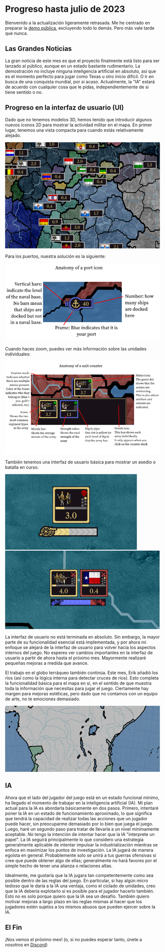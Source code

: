 # Progreso hasta julio de 2023

Bienvenido a la actualización ligeramente retrasada. Me he centrado en preparar la [demo pública](https://github.com/schombert/Project-Alice/releases/download/v0.0.1-demo/2023-7-8-DEMO.zip), excluyendo todo lo demás. Pero más vale tarde que nunca.

## Las Grandes Noticias

La gran noticia de este mes es que el proyecto finalmente está listo para ser lanzado al público, aunque en un estado bastante rudimentario. La demostración no incluye ninguna inteligencia artificial en absoluto, así que es el momento perfecto para jugar como Texas u otro inicio difícil. O ir en busca de una conquista mundial, por si acaso. Actualmente, la "IA" estará de acuerdo con cualquier cosa que le pidas, independientemente de si tiene sentido o no.

## Progreso en la interfaz de usuario (UI)

Dado que no tenemos modelos 3D, hemos tenido que introducir algunos nuevos iconos 2D para mostrar la actividad militar en el mapa. En primer lugar, tenemos una vista compacta para cuando estás relativamente alejado.

![compact](./images/compact.png)

Para los puertos, nuestra solución es la siguiente:

![port](./images/port.png)

Cuando haces zoom, puedes ver más información sobre las unidades individuales:

![unit](./images/unit.png)

También tenemos una interfaz de usuario básica para mostrar un asedio o batalla en curso.

![siege](./images/siege.png)
![battle](./images/battle.png)

La interfaz de usuario no está terminada en absoluto. Sin embargo, la mayor parte de su funcionalidad esencial está implementada, y por ahora mi enfoque se alejará de la interfaz de usuario para volver hacia los aspectos internos del juego. No esperes ver cambios importantes en la interfaz de usuario a partir de ahora hasta el próximo mes. Mayormente realizaré pequeñas mejoras a medida que avance.

El trabajo en el globo terráqueo también continúa. Este mes, Erik añadió los ríos (así como la lógica interna para detectar cruces de ríos). Esto completa la funcionalidad básica para el mapa en sí, en el sentido de que muestra toda la información que necesitas para jugar el juego. Ciertamente hay margen para mejoras estéticas, pero dado que no contamos con un equipo de arte, no te emociones demasiado.

![rivers](./images/rivers.png)

## IA

Ahora que el lado del jugador del juego está en un estado funcional mínimo, ha llegado el momento de trabajar en la inteligencia artificial (IA). Mi plan actual para la IA es abordarla básicamente en dos pasos. Primero, intentaré poner la IA en un estado de funcionamiento aproximado, lo que significa que tendrá la capacidad de realizar todas las acciones que un jugador puede hacer, sin preocuparme demasiado por lo bien que juega el juego. Luego, haré un segundo paso para tratar de llevarla a un nivel mínimamente aceptable. *No* tengo la intención de intentar hacer que la IA "interprete un papel". La IA seguirá principalmente lo que considero una estrategia generalmente aplicable de intentar impulsar la industrialización mientras se enfoca en maximizar los puntos de investigación. La IA jugará de manera egoísta en general. Probablemente solo se unirá a tus guerras ofensivas si cree que puede obtener algo de ellas; generalmente no hará favores por el simple hecho de tener una alianza o relaciones altas.

Idealmente, me gustaría que la IA jugara tan competentemente como sea posible dentro de las reglas del juego. En particular, si hay algún micro tedioso que le daría a la IA una ventaja, como el ciclado de unidades, creo que la IA debería explotarlo si es posible para el jugador hacerlo también. Esto no es solo porque quiero que la IA sea un desafío. También quiero motivar mejoras a largo plazo en las reglas mismas al hacer que los jugadores estén sujetos a los mismos abusos que pueden ejercer sobre la IA.

## El Fin

¡Nos vemos el próximo mes! (o, si no puedes esperar tanto, únete a nosotros en [Discord](https://discord.gg/QUJExr4mRn))

